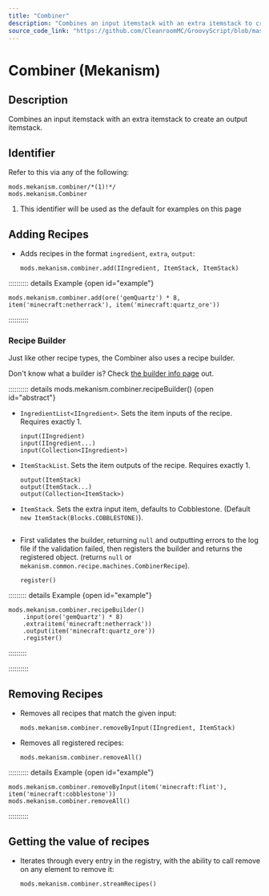 ```yaml
---
title: "Combiner"
description: "Combines an input itemstack with an extra itemstack to create an output itemstack."
source_code_link: "https://github.com/CleanroomMC/GroovyScript/blob/master/src/main/java/com/cleanroommc/groovyscript/compat/mods/mekanism/Combiner.java"
---
```


# Combiner (Mekanism)

## Description

Combines an input itemstack with an extra itemstack to create an output itemstack.

## Identifier

Refer to this via any of the following:

```groovy:no-line-numbers {1}
mods.mekanism.combiner/*(1)!*/
mods.mekanism.Combiner
```

1. This identifier will be used as the default for examples on this page

## Adding Recipes

- Adds recipes in the format `ingredient`, `extra`, `output`:

    ```groovy:no-line-numbers
    mods.mekanism.combiner.add(IIngredient, ItemStack, ItemStack)
    ```

:::::::::: details Example {open id="example"}
```groovy:no-line-numbers
mods.mekanism.combiner.add(ore('gemQuartz') * 8, item('minecraft:netherrack'), item('minecraft:quartz_ore'))
```

::::::::::

### Recipe Builder

Just like other recipe types, the Combiner also uses a recipe builder.

Don't know what a builder is? Check [the builder info page](../../../groovy/builder.md) out.

:::::::::: details mods.mekanism.combiner.recipeBuilder() {open id="abstract"}
- `IngredientList<IIngredient>`. Sets the item inputs of the recipe. Requires exactly 1.

    ```groovy:no-line-numbers
    input(IIngredient)
    input(IIngredient...)
    input(Collection<IIngredient>)
    ```

- `ItemStackList`. Sets the item outputs of the recipe. Requires exactly 1.

    ```groovy:no-line-numbers
    output(ItemStack)
    output(ItemStack...)
    output(Collection<ItemStack>)
    ```

- `ItemStack`. Sets the extra input item, defaults to Cobblestone. (Default `new ItemStack(Blocks.COBBLESTONE)`).

    ```groovy:no-line-numbers
    ```

- First validates the builder, returning `null` and outputting errors to the log file if the validation failed, then registers the builder and returns the registered object. (returns `null` or `mekanism.common.recipe.machines.CombinerRecipe`).

    ```groovy:no-line-numbers
    register()
    ```

::::::::: details Example {open id="example"}
```groovy:no-line-numbers
mods.mekanism.combiner.recipeBuilder()
    .input(ore('gemQuartz') * 8)
    .extra(item('minecraft:netherrack'))
    .output(item('minecraft:quartz_ore'))
    .register()
```

:::::::::

::::::::::

## Removing Recipes

- Removes all recipes that match the given input:

    ```groovy:no-line-numbers
    mods.mekanism.combiner.removeByInput(IIngredient, ItemStack)
    ```

- Removes all registered recipes:

    ```groovy:no-line-numbers
    mods.mekanism.combiner.removeAll()
    ```

:::::::::: details Example {open id="example"}
```groovy:no-line-numbers
mods.mekanism.combiner.removeByInput(item('minecraft:flint'), item('minecraft:cobblestone'))
mods.mekanism.combiner.removeAll()
```

::::::::::

## Getting the value of recipes

- Iterates through every entry in the registry, with the ability to call remove on any element to remove it:

    ```groovy:no-line-numbers
    mods.mekanism.combiner.streamRecipes()
    ```
